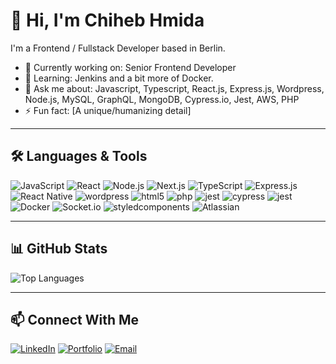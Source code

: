 # 👋 Hi, I'm Chiheb Hmida

I'm a Frontend / Fullstack Developer based in Berlin.

- 🔭 Currently working on: Senior Frontend Developer
- 🌱 Learning: Jenkins and a bit more of Docker.
- 💬 Ask me about: Javascript, Typescript, React.js, Express.js, Wordpress, Node.js, MySQL, GraphQL, MongoDB, Cypress.io, Jest, AWS, PHP
- ⚡ Fun fact: [A unique/humanizing detail]

---

## 🛠️ Languages & Tools

![JavaScript](https://img.shields.io/badge/-JavaScript-F7DF1E?style=flat-square&logo=javascript&logoColor=black)
![React](https://img.shields.io/badge/-React-61DAFB?style=flat-square&logo=react&logoColor=white)
![Node.js](https://img.shields.io/badge/-Node.js-339933?style=flat-square&logo=node.js&logoColor=white)
![Next.js](https://img.shields.io/badge/-Next.js-000000?style=flat-square&logo=nextdotjs&logoColor=white)
![TypeScript](https://img.shields.io/badge/-TypeScript-000000?style=flat-square&logo=TypeScript&logoColor=white)
![Express.js](https://img.shields.io/badge/-Express-000000?style=flat-square&logo=express&logoColor=white)
![React Native](https://img.shields.io/badge/-React_Native-61DAFB?style=flat-square&logo=react&logoColor=white)
![wordpress](https://img.shields.io/badge/-Wordpress-000000?style=flat-square&logo=wordpress&logoColor=white)
![html5](https://img.shields.io/badge/-HTML5-000000?style=flat-square&logo=html5&logoColor=white)
![php](https://img.shields.io/badge/-PHP-000000?style=flat-square&logo=php&logoColor=white)
![jest](https://img.shields.io/badge/-Jest-000000?style=flat-square&logo=jest&logoColor=white)
![cypress](https://img.shields.io/badge/-Cypress.io-000000?style=flat-square&logo=cypress&logoColor=white)
![jest](https://img.shields.io/badge/-Jest-000000?style=flat-square&logo=jest&logoColor=white)
![Docker](https://img.shields.io/badge/-Docker-000000?style=flat-square&logo=docker&logoColor=white)
![Socket.io](https://img.shields.io/badge/-Socket.io-000000?style=flat-square&logo=socketdotio&logoColor=white)
![styledcomponents](https://img.shields.io/badge/-Styledcomponents-000000?style=flat-square&logo=styledcomponents&logoColor=white)
![Atlassian](https://img.shields.io/badge/-Atlassian-000000?style=flat-square&logo=atlassian&logoColor=white)


<!-- Add more badges for your tools -->

---

## 📊 GitHub Stats

<!-- ![Your GitHub stats](https://github-readme-stats.vercel.app/api?username=shiheb&show_icons=true&theme=default) -->
![Top Languages](https://github-readme-stats.vercel.app/api/top-langs/?username=shiheb&layout=compact)

---

## 📫 Connect With Me

[![LinkedIn](https://img.shields.io/badge/LinkedIn-blue?style=flat-square&logo=linkedin)](https://linkedin.com/in/chiheb-hmida)
[![Portfolio](https://img.shields.io/badge/Portfolio-grey?style=flat-square&logo=google-chrome)](https://yourportfolio.com)
[![Email](https://img.shields.io/badge/Email-red?style=flat-square&logo=gmail)](mailto:chiheb.hmida@gmail.com)
